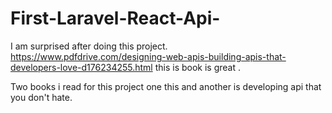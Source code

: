 # First-Laravel-React-Api-
I am surprised after doing this project. https://www.pdfdrive.com/designing-web-apis-building-apis-that-developers-love-d176234255.html  this is book is great .

Two books i read for this project one this and another is developing api that you don't hate.
